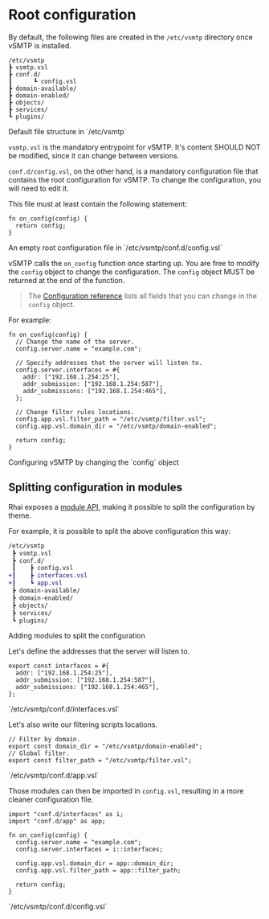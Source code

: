 # Root configuration

By default, the following files are created in the `/etc/vsmtp` directory once vSMTP is installed.

```
/etc/vsmtp
┣ vsmtp.vsl
┣ conf.d/
┃      ┗ config.vsl
┣ domain-available/
┣ domain-enabled/
┣ objects/
┣ services/
┗ plugins/
```
<p class="ann"> Default file structure in `/etc/vsmtp`</p>

`vsmtp.vsl` is the mandatory entrypoint for vSMTP. It's content SHOULD NOT be modified, since it can change between versions.

`conf.d/config.vsl`, on the other hand, is a mandatory configuration file that contains the root configuration for vSMTP. To change the configuration, you will need to edit it.

This file must at least contain the following statement:

```rust,ignore
fn on_config(config) {
  return config;
}
```
<p class="ann"> An empty root configuration file in `/etc/vsmtp/conf.d/config.vsl`</p>

vSMTP calls the `on_config` function once starting up. You are free to modify the `config` object to change the configuration. The `config` object MUST be returned at the end of the function.

> The [Configuration reference](../../ref/vSL/api/var::cfg.md) lists all fields that you can change in the `config` object.

For example:

```rust,ignore
fn on_config(config) {
  // Change the name of the server.
  config.server.name = "example.com";

  // Specify addresses that the server will listen to.
  config.server.interfaces = #{
    addr: ["192.168.1.254:25"],
    addr_submission: ["192.168.1.254:587"],
    addr_submissions: ["192.168.1.254:465"],
  };

  // Change filter rules locations.
  config.app.vsl.filter_path = "/etc/vsmtp/filter.vsl";
  config.app.vsl.domain_dir = "/etc/vsmtp/domain-enabled";

  return config;
}
```

<p class="ann"> Configuring vSMTP by changing the `config` object </p>

## Splitting configuration in modules

Rhai exposes a [module API](https://rhai.rs/book/language/modules/index.html), making it possible to split the configuration by theme.

For example, it is possible to split the above configuration this way:

```diff
/etc/vsmtp
 ┣ vsmtp.vsl
 ┣ conf.d/
 ┃    ┣ config.vsl
+┃    ┣ interfaces.vsl
+┃    ┗ app.vsl
 ┣ domain-available/
 ┣ domain-enabled/
 ┣ objects/
 ┣ services/
 ┗ plugins/
```
<p class="ann"> Adding modules to split the configuration </p>

Let's define the addresses that the server will listen to.

```rust,ignore
export const interfaces = #{
  addr: ["192.168.1.254:25"],
  addr_submission: ["192.168.1.254:587"],
  addr_submissions: ["192.168.1.254:465"],
};
```
<p class="ann"> `/etc/vsmtp/conf.d/interfaces.vsl` </p>

Let's also write our filtering scripts locations.

```rust,ignore
// Filter by domain.
export const domain_dir = "/etc/vsmtp/domain-enabled";
// Global filter.
export const filter_path = "/etc/vsmtp/filter.vsl";
```
<p class="ann"> `/etc/vsmtp/conf.d/app.vsl` </p>

Those modules can then be imported in `config.vsl`, resulting in a more cleaner configuration file.

```rust,ignore
import "conf.d/interfaces" as i;
import "conf.d/app" as app;

fn on_config(config) {
  config.server.name = "example.com";
  config.server.interfaces = i::interfaces;

  config.app.vsl.domain_dir = app::domain_dir;
  config.app.vsl.filter_path = app::filter_path;

  return config;
}
```
<p class="ann"> `/etc/vsmtp/conf.d/config.vsl` </p>